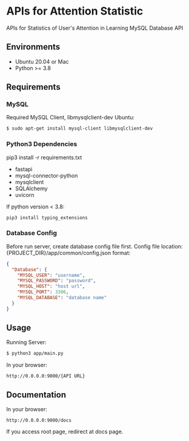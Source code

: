 # APIs for Attention Statistic
APIs for Statistics of User's Attention in Learning
MySQL Database API
## Environments
* Ubuntu 20.04 or Mac
* Python >= 3.8
## Requirements
### MySQL
Required MySQL Client, libmysqlclient-dev
Ubuntu:
```bash
$ sudo apt-get install mysql-client libmysqlclient-dev
```
### Python3 Dependencies
pip3 install -r requirements.txt
* fastapi
* mysql-connector-python
* mysqlclient
* SQLAlchemy
* uvicorn   
   
If python version < 3.8:
```bash
pip3 install typing_extensions
```
### Database Config
Before run server, create database config file first.
Config file location: {PROJECT_DIR}/app/common/config.json
format:
```json
{
  "Database": {
    "MYSQL_USER": "username",
    "MYSQL_PASSWORD": "password",
    "MYSQL_HOST": "host url",
    "MYSQL_PORT": 3306,
    "MYSQL_DATABASE": "database name"
  }
}
```
## Usage
Running Server:
```bash
$ python3 app/main.py
```
In your browser:
```
http://0.0.0.0:9000/{API URL}
```
## Documentation
In your browser:
```
http://0.0.0.0:9000/docs
```
If you access root page, redirect at docs page.
